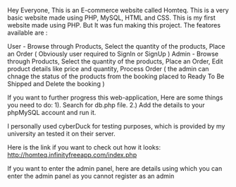 Hey Everyone, This is an E-commerce website called Homteq. This is a very basic website made using PHP, MySQL, HTML and CSS.
This is my first website made using PHP. But It was fun making this project. The featores available are :

User - Browse through Products, Select the quantity of the products, Place an Order ( Obviously user required to SignIn or SignUp ) 
Admin - Browse through Products, Select the quantity of the products, Place an Order, Edit product details like price and quantity, 
        Process Order ( the admin can chnage the status of the products from the booking placed to Ready To Be Shipped and Delete the booking )

If you want to further progress this web-application, Here are some things you need to do:
1). Search for db.php file.
2.) Add the details to your phpMySQL account and run it. 

I personally used cyberDuck for testing purposes, which is provided by my university an tested it on their server.

Here is the link if you want to check out how it looks:
http://homteq.infinityfreeapp.com/index.php

If you want to enter the admin panel, here are details using which you can enter the admin panel as you cannot register as an admin
        
